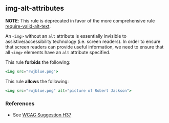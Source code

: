## img-alt-attributes

**NOTE**: This rule is deprecated in favor of the more comprehensive rule [require-valid-alt-text](./require-valid-alt-text.md).

An `<img>` without an `alt` attribute is essentially invisible to assistive/accessibility technology (i.e. screen readers).
In order to ensure that screen readers can provide useful information, we need to ensure that all `<img>` elements
have an `alt` attribute specified.

This rule **forbids** the following:

```hbs
<img src="rwjblue.png">
```

This rule **allows** the following:

```hbs
<img src="rwjblue.png" alt="picture of Robert Jackson">
```

### References

* See [WCAG Suggestion H37](https://www.w3.org/TR/WCAG20-TECHS/H37.html)
